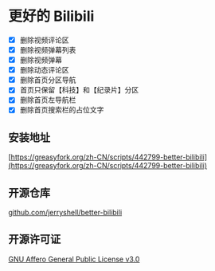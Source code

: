 # 更好的 Bilibili

- [x] 删除视频评论区
- [x] 删除视频弹幕列表
- [x] 删除视频弹幕
- [x] 删除动态评论区
- [x] 删除首页分区导航
- [x] 首页只保留【科技】和【纪录片】分区
- [x] 删除首页左导航栏
- [x] 删除首页搜索栏的占位文字

## 安装地址

[https://greasyfork.org/zh-CN/scripts/442799-better-bilibili](https://greasyfork.org/zh-CN/scripts/442799-better-bilibili)

## 开源仓库

[github.com/jerryshell/better-bilibili](https://github.com/jerryshell/better-bilibili)

## 开源许可证

[GNU Affero General Public License v3.0](https://choosealicense.com/licenses/agpl-3.0/)
